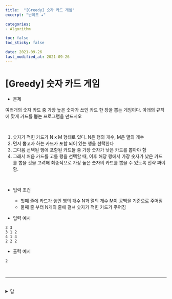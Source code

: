 ```yaml
---
title:  "[Greedy] 숫자 카드 게임"
excerpt: "난이도 ★"

categories:
- Algorithm

toc: false
toc_sticky: false

date: 2021-09-26
last_modified_at: 2021-09-26
---
```


# [Greedy] 숫자 카드 게임

- 문제

여러개의 숫자 카드 중 가장 높은 숫자가 쓰인 카드 한 장을 뽑는 게임이다. 아래의 규칙에 맞게 카드를 뽑는 프로그램을 만드시오

<br>

1. 숫자가 적힌 카드가 N x M 형태로 있다. N은 행의 개수, M은 열의 개수
2. 먼저 뽑고자 하는 카드가 포함 되어 있는 행을 선택한다
3. 그다음 선택된 행에 포함된 카드들 중 가장 숫자가 낮은 카드를 뽑아야 함
4. 그래서 처음 카드를 고를 행을 선택할 때, 이후 해당 행에서 가장 숫자가 낮은 카드를 뽑을 것을 고려해 최종적으로 가장 높은 숫자의 카드를 뽑을 수 있도록 전략 짜야함.

<br>

- 입력 조건
  - 첫째 줄에 카드가 놓인 행의 개수 N과 열의 개수 M이 공백을 기준으로 주어짐
  - 둘째 줄 부터 N개의 줄에 걸쳐 숫자가 적힌 카드가 주어짐

- 입력 예시
```
3 3
3 1 2
4 1 4
2 2 2
```

- 출력 예시
```
2
```
<br>

<hr>

<br>

<details>
<summary>답</summary>
<div markdown="1">
<br>

- 각 행마다 가장 작은 수를 찾은 뒤, 그 수중에서 가장 큰 수 찾기

```python
n, m= map(int, input().split())

result = 0

# 한줄 씩 입력받기
for i in range(n):
  data = list(map(int,input().split()))
  min_val = min(data) # 현재 행에서 가장 작은 수 찾기
  # 그 중 가장 큰 수 찾기
  result = max(result,min_val)

print(result)
```

</div>
</details>

<br>